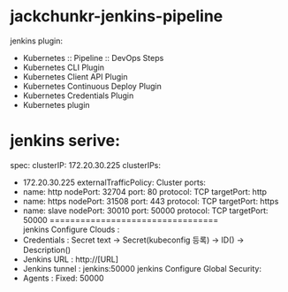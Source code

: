 # jackchunkr-jenkins-pipeline

jenkins plugin:
- Kubernetes :: Pipeline :: DevOps Steps
- Kubernetes CLI Plugin
- Kubernetes Client API Plugin
- Kubernetes Continuous Deploy Plugin
- Kubernetes Credentials Plugin
- Kubernetes plugin


jenkins serive: 
================================
spec:
  clusterIP: 172.20.30.225
  clusterIPs:
  - 172.20.30.225
  externalTrafficPolicy: Cluster
  ports:
  - name: http
    nodePort: 32704
    port: 80
    protocol: TCP
    targetPort: http
  - name: https
    nodePort: 31508
    port: 443
    protocol: TCP
    targetPort: https
  - name: slave
    nodePort: 30010
    port: 50000
    protocol: TCP
    targetPort: 50000
=================================    
jenkins Configure Clouds :
  - Credentials : Secret text -> Secret(kubeconfig 등록) -> ID() -> Description()
  - Jenkins URL : http://[URL]
  - Jenkins tunnel : jenkins:50000
jenkins Configure Global Security:
  - Agents : Fixed: 50000
 
